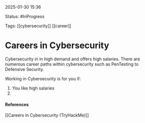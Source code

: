 
2025-01-30 15:36

Status: #InProgress 

Tags: [[cybersecurity]] [[career]] 

# Careers in Cybersecurity

Cybersecurity in in high demand and offers high salaries. There are numerous career paths within cybersecurity such as PenTesting to Defensive Security. 

Working in Cybersecurity is for you if:
1. You like high salaries
2. 




#### References
[[Careers in Cybersecurity (TryHackMe)]]